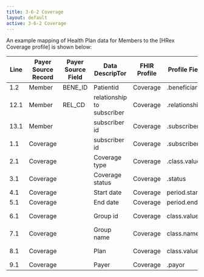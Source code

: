 ```yaml
---
title: 3-6-2 Coverage
layout: default
active: 3-6-2 Coverage
---
```


An example mapping of Health Plan data for Members to the [HRex Coverage profile] is shown below:

| Line | Payer Source Record | Payer Source Field | Data DescripTor             | FHIR Profile | Profile Field | ValueSet                                              | Notes                   |
|------|-------------------|--------------------|----------------------------|--------------|---------------|-------------------------------------------------------|-------------------------|
| 1.2  | Member            | BENE_ID            | Patientid                  | Coverage     | .beneficiary  |                                                       | Reference(Patient)      |
| 12.1 | Member            | REL_CD             | relationship to subscriber | Coverage     | .relationship |                                                       |                         |
| 13.1 | Member            |                    | subscriber id              | Coverage     | .subscriberId |                                                       |                         |
| 1.1  | Coverage          |                    | subscriber id              | Coverage     | .subscriberId |                                                       |                         |
| 2.1  | Coverage          |                    | Coverage type              | Coverage     | .class.value  | https://www.hl7.org/fhir/valueset-coverage-class.html | .class.type = "Type"    |
| 3.1  | Coverage          |                    | Coverage status            | Coverage     | .status       | https://www.hl7.org/fhir/codesystem-fm-status.html    |                         |
| 4.1  | Coverage          |                    | Start date                 | Coverage     | period.start  |                                                       |                         |
| 5.1  | Coverage          |                    | End date                   | Coverage     | period.end    |                                                       |                         |
| 6.1  | Coverage          |                    | Group id                   | Coverage     | class.value   | https://www.hl7.org/fhir/valueset-coverage-class.html | .class.type="group"     |
| 7.1  | Coverage          |                    | Group name                 | Coverage     | class.name    |                                                       |                         |
| 8.1  | Coverage          |                    | Plan                       | Coverage     | class.value   | https://www.hl7.org/fhir/valueset-coverage-class.html | .class.type="plan"      |
| 9.1  | Coverage          |                    | Payer                      | Coverage     | .payor        |                                                       | Reference(Organization) |